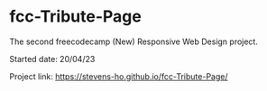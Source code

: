 # fcc-Tribute-Page

The second freecodecamp (New) Responsive Web Design project.

Started date: 20/04/23

Project link: https://stevens-ho.github.io/fcc-Tribute-Page/